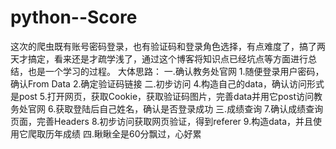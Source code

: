 # python--Score
这次的爬虫既有账号密码登录，也有验证码和登录角色选择，有点难度了，搞了两天才搞定，看来还是才疏学浅了，通过这个博客将知识点已经坑点等方面进行总结，也是一个学习的过程。
大体思路：
一.确认教务处官网
1.随便登录用户密码，确认From Data
2.确定验证码链接
二.初步访问
4.构造自己的data，确认访问形式是post
5.打开网页，获取Cookie，获取验证码图片，完善data并用它post访问教务处官网
6.获取登陆后自己姓名，确认是否登录成功
三.成绩查询
7.确认成绩查询页面，完善Headers
8.初步访问获取网页验证，得到referer
9.构造data，并且使用它爬取历年成绩
四.瞅瞅全是60分飘过，心好累
